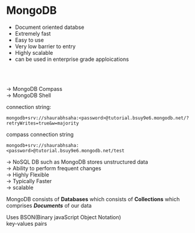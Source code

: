 MongoDB
=======

* Document oriented databse
* Extremely fast
* Easy to use
* Very low barrier to entry
* Highly scalable
* can be used in enterprise grade apploications  


<br>
<br>

-> MongoDB Compass  
-> MongoDB Shell



connection string:
```
mongodb+srv://shaurabhsaha:<password>@tutorial.bsuy9e6.mongodb.net/?retryWrites=true&w=majority
```

compass connection string
```
mongodb+srv://shaurabhsaha:<password>@tutorial.bsuy9e6.mongodb.net/test
```


-> NoSQL DB such as MongoDB stores unstructured data  
-> Ability to perform frequent changes  
-> Highly Flexible  
-> Typically Faster  
-> scalable

MongoDB consists of **Databases** which consists of **Collections** which comprises ***Documents*** of our data

Uses BSON(Binary javaScript Object Notation)   
key-values pairs